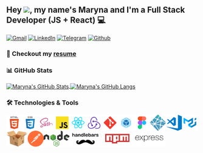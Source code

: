 ## Hey <img src="https://media.giphy.com/media/hvRJCLFzcasrR4ia7z/giphy.gif" width="25">, my name's Maryna and I'm a Full Stack Developer (JS + React) :computer:

<a href="mailto:marina.skrypnyk@gmail.com" rel="noopener noreferrer" target="_blank"><img alt="Gmail" src="https://img.shields.io/badge/Gmail-D14836?&logo=gmail&logoColor=white" /></a>
<a href="https://www.linkedin.com/in/maryna-skrypnyk/" rel="noopener noreferrer" target="_blank"><img alt="LinkedIn" src="https://img.shields.io/badge/linkedin-0077B5?&logo=linkedin&logoColor=white" /></a> 
<a href="https://t.me/maryna_skrypnyk" rel="noopener noreferrer" target="_blank"><img alt="Telegram" src="https://img.shields.io/badge/Telegram-0088CC?logo=telegram&logoColor=white" /></a>
<a href="https://github.com/Maryna-Skrypnyk" rel="noopener noreferrer" target="_blank"><img alt="Github" src="https://img.shields.io/badge/GitHub-333?logo=github&logoColor=white" /></a>

### 📝 Checkout my [resume](https://maryna-skrypnyk.github.io/my-cv/)

### 📊 GitHub Stats
<a href="https://github.com/Maryna-Skrypnyk/Maryna-Skrypnyk">
  <img align="center" src="https://github-readme-stats.vercel.app/api/top-langs/?username=Maryna-Skrypnyk&title_color=ffffff&show_icons=true&text_color=c9cacc&icon_color=2bbc8a&bg_color=1d1f21&langs_count=3" alt="Maryna's GitHub Stats" />
</a>
<a href="https://github.com/Maryna-Skrypnyk/Maryna-Skrypnyk">
  <img align="center" src="https://github-readme-stats.vercel.app/api?username=Maryna-Skrypnyk&include_all_commits=true&title_color=ffffff&show_icons=true&icon_color=ffffff&line_height=27&theme=tokyonight" alt="Maryna's GitHub Langs" />
</a>

### 🛠️ Technologies & Tools
<a href="https://en.wikipedia.org/wiki/HTML" target="_blank"><img align="left" src="https://raw.githubusercontent.com/Maryna-Skrypnyk/readme-icons/main/language_and_tools/square/html/html.svg" alt="html5" height='42px' /></a>
<a href="https://en.wikipedia.org/wiki/CSS" target="_blank"><img align="left" src="https://raw.githubusercontent.com/Maryna-Skrypnyk/readme-icons/main/language_and_tools/square/css/css.svg" alt="css3" height='42px' /></a>
<a href="https://sass-lang.com/" target="_blank"><img align="left" src="https://raw.githubusercontent.com/Maryna-Skrypnyk/readme-icons/main/language_and_tools/square/sass/sass.svg" alt="sass" height='42px' /></a>
<a href="https://developer.mozilla.org/en-US/docs/Web/JavaScript" target="_blank"><img align="left" src="https://raw.githubusercontent.com/Maryna-Skrypnyk/readme-icons/main/language_and_tools/square/javascript/javascript.svg" alt="JavaScript" height ="42px" /></a>
<a href="https://reactjs.org/" target="_blank"><img align="left" src="https://raw.githubusercontent.com/Maryna-Skrypnyk/readme-icons/main/language_and_tools/square/react/react.svg" alt="React" height ="42px" /></a>
<a href="https://redux.js.org/" target="_blank"><img align="left" src="https://raw.githubusercontent.com/Maryna-Skrypnyk/readme-icons/main/language_and_tools/square/redux/redux.svg" alt="Redux" height='42px' /></a>
<a href="https://git-scm.com/" target="_blank"><img align="left" src="https://raw.githubusercontent.com/Maryna-Skrypnyk/readme-icons/main/language_and_tools/square/git-scm/git-scm.svg" align="left" alt="git" height='42px' /></a>
<a href="https://webpack.js.org" target="_blank"><img align="left" src="https://raw.githubusercontent.com/Maryna-Skrypnyk/readme-icons/main/language_and_tools/square/webpack/webpack.svg" alt="webpack" height ="42px" /></a>
<a href="https://www.figma.com/" target="_blank"><img align="left" src="https://raw.githubusercontent.com/Maryna-Skrypnyk/readme-icons/main/language_and_tools/square/figma/figma.svg" alt="figma" height='42px' /></a>
<a href="https://www.netlify.com/" target="_blank"><img align="left" src="https://raw.githubusercontent.com/Maryna-Skrypnyk/readme-icons/main/language_and_tools/square/netlify/netlify.svg" alt="netlify" height='42px'/></a>
<a href="https://code.visualstudio.com/" target="_blank"><img align="left" src="https://raw.githubusercontent.com/Maryna-Skrypnyk/readme-icons/main/language_and_tools/square/vsc/visualstudio.svg" alt="visual studio code" height='42px'/></a>
<a href="https://material-ui.com/" target="_blank"><img align="left" src="https://raw.githubusercontent.com/Maryna-Skrypnyk/readme-icons/main/language_and_tools/square/material-ui/material-ui.svg" alt="material-ui" height='42px' /></a>
<a href="https://parceljs.org/" target="_blank"><img align="left" src="https://raw.githubusercontent.com/Maryna-Skrypnyk/readme-icons/main/language_and_tools/square/parcel/parcel.svg" alt="parcel" height='42px' /></a>
<a href="https://web.postman.com/" target="_blank"><img align="left" src="https://raw.githubusercontent.com/Maryna-Skrypnyk/readme-icons/main/language_and_tools/square/postman/getpostman.svg" alt="postman" height='42px' /></a>
<a href="https://nodejs.org/en/" target="_blank"><img align="left" src="https://raw.githubusercontent.com/Maryna-Skrypnyk/readme-icons/main/language_and_tools/square/node/nodejs.svg" alt="node" height='42px'/></a>
<a href="https://handlebarsjs.com/" target="_blank"><img align="left" src="https://raw.githubusercontent.com/Maryna-Skrypnyk/readme-icons/main/language_and_tools/square/handlebars/handlebarsjs.svg" alt="handlebars" height='42px' /></a>
<a href="https://www.npmjs.com/" target="_blank"><img align="left" src="https://raw.githubusercontent.com/Maryna-Skrypnyk/readme-icons/main/language_and_tools/square/npm/npmjs.svg" alt="npm" height='42px' /></a>
<a href="http://expressjs.com/" target="_blank"><img align="left" src="https://raw.githubusercontent.com/Maryna-Skrypnyk/readme-icons/main/language_and_tools/square/express/express.svg" alt="express" height='42px' /></a>


